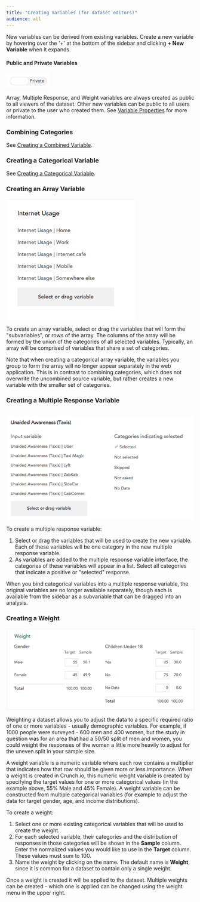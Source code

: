 ```yaml
---
title: "Creating Variables (for dataset editors)"
audience: all
---
```


New variables can be derived from existing variables. Create a new variable by hovering over the '+' at the bottom of the sidebar and clicking **+ New Variable** when it expands.

#### Public and Private Variables

![](images/PublicPrivate.png)

Array, Multiple Response, and Weight variables are always created as public to all viewers of the dataset. Other new variables can be public to all users or private to the user who created them. See [Variable Properties](crunch_variable-properties.html) for more information.

### Combining Categories

See [Creating a Combined Variable](crunch_creating-a-combined-variable.html).

### Creating a Categorical Variable

See [Creating a Categorical Variable](crunch_creating-a-categorical-variable.html).

### Creating an Array Variable

![](images/NewArrayVariable.png)

To create an array variable, select or drag the variables that will form the "subvariables", or rows of the array. The columns of the array will be formed by the union of the categories of all selected variables. Typically, an array will be comprised of variables that share a set of categories.

Note that when creating a categorical array variable, the variables you group to form the array will no longer appear separately in the web application. This is in contrast to combining categories, which does not overwrite the uncombined source variable, but rather creates a new variable with the smaller set of categories. 

### Creating a Multiple Response Variable

 ![](images/NewMRVariable.png)

To create a multiple response variable:

  1. Select or drag the variables that will be used to create the new variable. Each of these variables will be one category in the new multiple response variable.
  2. As variables are added to the multiple response variable interface, the categories of these variables will appear in a list. Select all categories that indicate a positive or "selected" response. 

When you bind categorical variables into a multiple response variable, the original variables are no longer available separately, though each is available from the sidebar as a subvariable that can be dragged into an analysis.

### Creating a Weight

![](images/CreateWeight.png)

Weighting a dataset allows you to adjust the data to a specific required ratio of one or more variables - usually demographic variables. For example, if 1000 people were surveyed - 600 men and 400 women, but the study in question was for an area that had a 50/50 split of men and women, you could weight the responses of the women a little more heavily to adjust for the uneven split in your sample size.

A weight variable is a numeric variable where each row contains a multiplier that indicates how that row should be given more or less importance. When a weight is created in Crunch.io, this numeric weight variable is created by specifying the target values for one or more categorical values (in the example above, 55% Male and 45% Female). A weight variable can be constructed from multiple categorical variables (for example to adjust the data for target gender, age, and income distributions).

To create a weight:

  1. Select one or more existing categorical variables that will be used to create the weight.
  2. For each selected variable, their categories and the distribution of responses in those categories will be shown in the **Sample** column. Enter the normalized values you would like to use in the **Target** column. These values must sum to 100.
  3. Name the weight by clicking on the name. The default name is **Weight**, since it is common for a dataset to contain only a single weight.

Once a weight is created it will be applied to the dataset. Multiple weights can be created - which one is applied can be changed using the weight menu in the upper right.